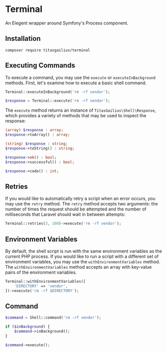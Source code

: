 # Terminal

An Elegent wrapper around Symfony's Process component.

## Installation

```composer require titasgailius/terminal```

## Executing Commands
To execute a command, you may use the `execute` or `executeInBackground` methods. First, let's examine how to execute a basic shell command.

```php
Terminal::executeInBackground('rm -rf vendor');

$response = Terminal::execute('rm -rf vendor');
```

The `execute` method returns an instance of `TitasGailius\Shell\Response`, which provides a variety of methods that may be used to inspect the response:
```php
(array) $response : array;
$response->toArray() : array;

(string) $response : string;
$response->toString() : string;

$response->ok() : bool;
$response->successful() : bool;

$response->code() : int;
```

## Retries

If you would like to automatically retry a script when an error occurs, you may use the `retry` method.
The `retry` method accepts two arguments: the number of times the request should be attempted
and the number of milliseconds that Laravel should wait in between attempts:

```php
Terminal::retries(3, 100)->execute('rm -rf vendor');
```

## Environment Variables

By default, the shell script is run with the same environment variables as the current PHP process.
If you would like to run a script with a different set of environment variables, you may use the `withEnvironmentVariables` method.
The `withEnvironmentVariables` method accepts an array with key-value pairs of the environment variables.

```php
Terminal::withEnvironmentVariables([
    'DIRECTORY' => 'vendor',
])->execute('rm -rf $DIRECTORY');
```

## Command

```php
$command = Shell::command('rm -rf vendor');

if ($inBackground) {
    $command->inBackground();
}

$command->execute();
```